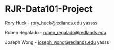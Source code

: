 # RJR-Data101-Project
Rory Huck - rory_huck@redlands.edu
yassss

Ruben Regalado - ruben_regalado@redlands.edu

Joseph Wong - joseph_wong@redlands.edu
yasss